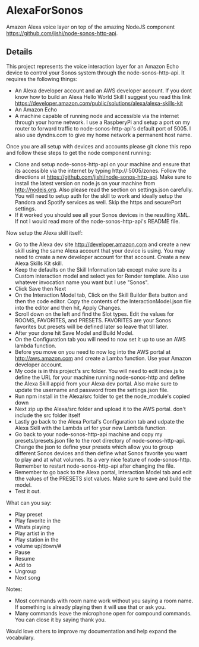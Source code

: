 # AlexaForSonos
Amazon Alexa voice layer on top of the amazing NodeJS component https://github.com/jishi/node-sonos-http-api.

## Details
This project represents the voice interaction layer for an Amazon Echo device to control your Sonos system through the node-sonos-http-api.  It requires the following things:
- An Alexa developer account and an AWS developer account.  If you dont know how to build an Alexa Hello World Skill I suggest you read this link https://developer.amazon.com/public/solutions/alexa/alexa-skills-kit
- An Amazon Echo
- A machine capable of running node and accessible via the internet through your home network.  I use a RaspberyPi and setup a port on my router to forward traffic to node-sonos-http-api's default port of 5005.  I also use dyndns.com to give my home network a permanent host name.

Once you are all setup with devices and accounts please git clone this repo and follow these steps to get the node component running:
- Clone and setup node-sonos-http-api on your machine and ensure that its accessible via the internet by typing http://<your host name>:5005/zones.  Follow the directions at https://github.com/jishi/node-sonos-http-api.  Make sure to install the latest version on node.js on your machine from http://nodejs.org.  Also please read the section on settings.json carefully.  You will need to setup auth for the skill to work and ideally setup the Pandora and Spotify services as well.  Skip the https and securePort settings.
- If it worked you should see all your Sonos devices in the resulting XML.  If not I would read more of the node-sonos-http-api's README file.

Now setup the Alexa skill itself:
- Go to the Alexa dev site http://developer.amazon.com and create a new skill using the same Alexa account that your device is using.  You may need to create a new developer account for that account.  Create a new Alexa Skills Kit skill.
- Keep the defaults on the Skill Information tab except make sure its a Custom interaction model and select yes for Render template.  Also use whatever invocation name you want but I use "Sonos".
- Click Save then Next
- On the Interaction Model tab, Click on the Skill Builder Beta button and then the code editor.  Copy the contents of the InteractionModel.json file into the editor and then hit, Apply Changes.
- Scroll down on the left and find the Slot types.  Edit the values for ROOMS, FAVORITES, and PRESETS.  FAVORITES are your Sonos favorites but presets will be defined later so leave that till later.
- After your done hit Save Model and Build Model.
- On the Configuration tab you will need to now set it up to use an AWS lambda function.
- Before you move on you need to now log into the AWS portal at http://aws.amazon.com and create a Lamba function.  Use your Amazon developer account.
- My code is in this project's src folder.  You will need to edit index.js to define the URL for your machine running node-sonos-http and define the Alexa Skill appid from your Alexa dev portal.  Also make sure to update the username and password from the settings.json file.
- Run npm install in the Alexa/src folder to get the node_module's copied down
- Next zip up the Alexa/src folder and upload it to the AWS portal.  don't include the src folder itself
- Lastly go back to the Alexa Portal's Configuration tab and udpate the Alexa Skill with the Lambda url for your new Lambda function.
- Go back to your node-sonos-http-api machine and copy my presets/presets.json file to the root directory of node-sonos-http-api.  Change the json to define your presets which allow you to group different Sonos devices and then define what Sonos favorite you want to play and at what volumes.  Its a very nice feature of node-sonos-http.  Remember to restart node-sonos-http-api after changing the file.
- Remember to go back to the Alexa portal, Interaction Model tab and edit tthe values of the PRESETS slot values.  Make sure to save and build the model.
- Test it out.

What can you say:
- Play preset <preset>
- Play favorite <favorite name> in the <room name>
- Whats playing
- Play artist <Spotify artist name> in the <room name>
- Play station <Pandora station name> in the <room name>
- <room name> volume up/down/#
- Pause
- Resume
- Add <room name> to <room name>
- Ungroup <room name>
- Next song

Notes:
- Most commands with room name work without you saying a room name.  If something is already playing then it will use that or ask you.
- Many commands leave the microphone open for compound commands.  You can close it by saying thank you.

Would love others to improve my documentation and help expand the vocabulary.


